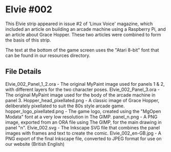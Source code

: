 Elvie #002
==========
This Elvie strip appeared in issue #2 of 'Linux Voice' magazine, which included an article on building an arcade machine using a Raspberry Pi, and an article about Grace Hopper. These two articles were combined to form the basis of this strip.

The text at the bottom of the game screen uses the "Atari 8-bit" font that can be found in our resources directory.


File Details
------------
Elvie_002_Panel_1_2.ora    - The original MyPaint image used for panels 1 & 2, with different layers for the two character poses.
Elvie_002_Panel_3.ora      - The original MyPaint image used for the body of the arcade machine in panel 3.
Hopper_head_pixellated.png - A classic image of Grace Hopper, deliberately pixellated to suit the 80s style arcade game.
hopper_logo_pixellated.png - The game logo, created using the "MgOpen Modata" font at a very low resolution in The GIMP.
panel_n.png                - A PNG image, exported from an ORA file using The GIMP, for the main drawing in panel "n".
Elvie_002.svg              - The Inkscape SVG file that combines the panel images with frames and text to create the comic.
Elvie_002_en-GB.jpg        - A PNG export of the final Inkscape file, converted to JPEG format for use on our website (British English)



